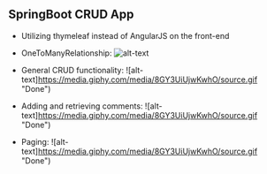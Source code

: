 ## SpringBoot CRUD App

* Utilizing thymeleaf instead of AngularJS on the front-end

+ OneToManyRelationship:
 ![alt-text](https://media.giphy.com/media/8GY3UiUjwKwhO/source.gif "Done")

+ General CRUD functionality:
 ![alt-text]https://media.giphy.com/media/8GY3UiUjwKwhO/source.gif "Done")

+ Adding and retrieving comments:
 ![alt-text]https://media.giphy.com/media/8GY3UiUjwKwhO/source.gif "Done")

+ Paging:
![alt-text]https://media.giphy.com/media/8GY3UiUjwKwhO/source.gif "Done")

